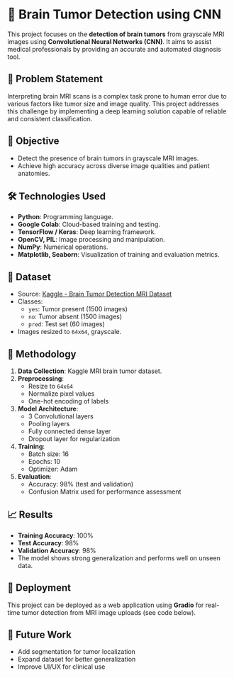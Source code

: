 

# 🧠 Brain Tumor Detection using CNN

This project focuses on the **detection of brain tumors** from grayscale MRI images using **Convolutional Neural Networks (CNN)**. It aims to assist medical professionals by providing an accurate and automated diagnosis tool.

## 📌 Problem Statement

Interpreting brain MRI scans is a complex task prone to human error due to various factors like tumor size and image quality. This project addresses this challenge by implementing a deep learning solution capable of reliable and consistent classification.

## 🎯 Objective

- Detect the presence of brain tumors in grayscale MRI images.
- Achieve high accuracy across diverse image qualities and patient anatomies.

## 🛠️ Technologies Used

- **Python**: Programming language.
- **Google Colab**: Cloud-based training and testing.
- **TensorFlow / Keras**: Deep learning framework.
- **OpenCV, PIL**: Image processing and manipulation.
- **NumPy**: Numerical operations.
- **Matplotlib, Seaborn**: Visualization of training and evaluation metrics.

## 📂 Dataset

- Source: [Kaggle - Brain Tumor Detection MRI Dataset](https://www.kaggle.com)
- Classes: 
  - `yes`: Tumor present (1500 images)
  - `no`: Tumor absent (1500 images)
  - `pred`: Test set (60 images)
- Images resized to `64x64`, grayscale.

## 🧪 Methodology

1. **Data Collection**: Kaggle MRI brain tumor dataset.
2. **Preprocessing**:
   - Resize to `64x64`
   - Normalize pixel values
   - One-hot encoding of labels
3. **Model Architecture**:
   - 3 Convolutional layers
   - Pooling layers
   - Fully connected dense layer
   - Dropout layer for regularization
4. **Training**:
   - Batch size: 16
   - Epochs: 10
   - Optimizer: Adam
5. **Evaluation**:
   - Accuracy: 98% (test and validation)
   - Confusion Matrix used for performance assessment

## 📈 Results

- **Training Accuracy**: 100%
- **Test Accuracy**: 98%
- **Validation Accuracy**: 98%
- The model shows strong generalization and performs well on unseen data.

## 🚀 Deployment

This project can be deployed as a web application using **Gradio** for real-time tumor detection from MRI image uploads (see code below).

## 📌 Future Work

- Add segmentation for tumor localization
- Expand dataset for better generalization
- Improve UI/UX for clinical use


